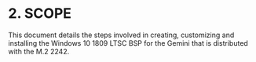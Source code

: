 # 2. SCOPE

This document details the steps involved in creating, customizing and installing the Windows 10 1809 LTSC BSP for the Gemini that is distributed with the M.2 2242.

